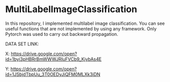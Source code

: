 # MultiLabelImageClassification

In this repository, I implemented multilabel image classification. You can see useful functions that are not implemented by using any framework. Only Pytorch was used to carry out backward propagation.

DATA SET LINK:

X: https://drive.google.com/open?id=1byi3pHBRrBmWWWJRIuFVCb9_KjybAs4E

Y: https://drive.google.com/open?id=1JSbjdTbpUu_3T0OEDyJiQFM0MLXk3iDN
